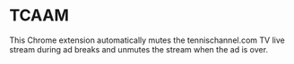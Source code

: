 # TCAAM

This Chrome extension automatically mutes the tennischannel.com TV live stream during ad breaks and unmutes the stream when the ad is over.
